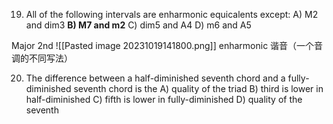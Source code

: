 19. All of the following intervals are enharmonic equicalents except:
A) M2 and dim3
**B) M7 and m2**
C) dim5 and A4
D) m6 and A5

Major 2nd
![[Pasted image 20231019141800.png]]
enharmonic 谐音（一个音调的不同写法）

20. The difference between a half-diminished seventh chord and a fully-diminished seventh chord is the
A) quality of the triad
B) third is lower in half-diminished
C) fifth is lower in fully-diminished
D) quality of the seventh